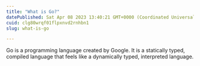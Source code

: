 ```yaml
---
title: "What is Go?"
datePublished: Sat Apr 08 2023 13:40:21 GMT+0000 (Coordinated Universal Time)
cuid: clg80wrqf01flpxnvd2rnhbn1
slug: what-is-go

---
```


Go is a programming language created by Google. It is a statically typed, compiled language that feels like a dynamically typed, interpreted language.